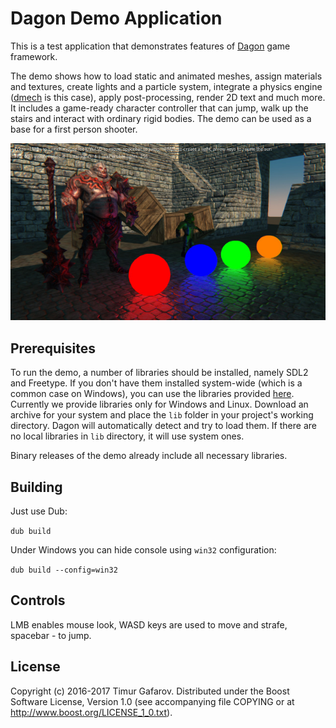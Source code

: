 Dagon Demo Application
======================
This is a test application that demonstrates features of [Dagon](https://github.com/gecko0307/dagon) game framework. 

The demo shows how to load static and animated meshes, assign materials and textures, create lights and a particle system, integrate a physics engine ([dmech](https://github.com/gecko0307/dmech) is this case), apply post-processing, render 2D text and much more. It includes a game-ready character controller that can jump, walk up the stairs and interact with ordinary rigid bodies. The demo can be used as a base for a first person shooter.

[![Screenshot1](/screenshots/main-thumb.jpg)](/screenshots/main.jpg)

Prerequisites
-------------
To run the demo, a number of libraries should be installed, namely SDL2 and Freetype. If you don't have them installed system-wide (which is a common case on Windows), you can use the libraries provided [here](https://github.com/gecko0307/dagon/releases/tag/v0.0.2). Currently we provide libraries only for Windows and Linux. Download an archive for your system and place the `lib` folder in your project's working directory. Dagon will automatically detect and try to load them. If there are no local libraries in `lib` directory, it will use system ones.

Binary releases of the demo already include all necessary libraries.

Building
--------
Just use Dub: 

`dub build`

Under Windows you can hide console using `win32` configuration: 

`dub build --config=win32`

Controls
--------
LMB enables mouse look, WASD keys are used to move and strafe, spacebar - to jump.

License
-------
Copyright (c) 2016-2017 Timur Gafarov. Distributed under the Boost Software License, Version 1.0 (see accompanying file COPYING or at http://www.boost.org/LICENSE_1_0.txt).
